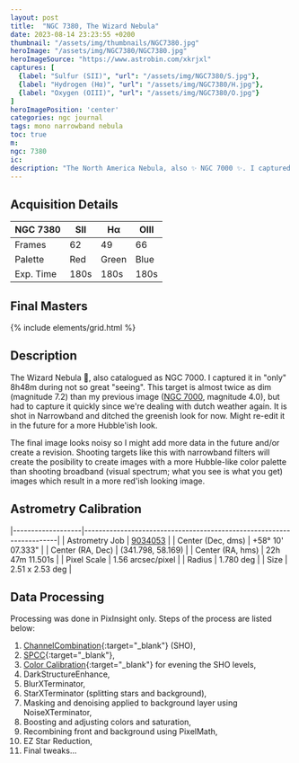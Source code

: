 ```yaml
---
layout: post
title:  "NGC 7380, The Wizard Nebula"
date: 2023-08-14 23:23:55 +0200
thumbnail: "/assets/img/thumbnails/NGC7380.jpg"
heroImage: "/assets/img/NGC7380/NGC7380.jpg"
heroImageSource: "https://www.astrobin.com/xkrjxl"
captures: [
  {label: "Sulfur (SII)", "url": "/assets/img/NGC7380/S.jpg"},
  {label: "Hydrogen (Hα)", "url": "/assets/img/NGC7380/H.jpg"},
  {label: "Oxygen (OIII)", "url": "/assets/img/NGC7380/O.jpg"}
]
heroImagePosition: 'center'
categories: ngc journal
tags: mono narrowband nebula
toc: true
m: 
ngc: 7380
ic: 
description: "The North America Nebula, also ✨ NGC 7000 ✨. I captured it about a year ago using DSLR but decided to finally pull the trigger and get some narrowband filters."
---
```

## Acquisition Details

| NGC 7380  | SII  | Hα    | OIII |
|-----------|------|-------|------|
| Frames    | 62   | 49    | 66   |
| Palette   | Red  | Green | Blue |
| Exp. Time | 180s | 180s  | 180s |

## Final Masters

{% include elements/grid.html %}

## Description
The Wizard Nebula 🧙, also catalogued as NGC 7000. I captured it in "only" 8h48m during not so great "seeing". 
This target is almost twice as dim (magnitude 7.2) than my previous image ([NGC 7000](/NGC7000), magnitude 4.0), 
but had to capture it quickly since we're dealing with dutch weather again. 
It is shot in Narrowband and ditched the greenish look for now. Might re-edit it in the future for a more Hubble'ish look.

The final image looks noisy so I might add more data in the future and/or create a revision.
Shooting targets like this with narrowband filters will create the posibility to create images with a more Hubble-like color palette than shooting broadband
(visual spectrum; what you see is what you get) images which result in a more red'ish looking image.

## Astrometry Calibration 

|-------------------|----------------------------------------------------------------------|
| Astrometry Job    | [9034053](https://nova.astrometry.net/user_images/8462770#annotated) |
| Center (Dec, dms) | +58° 10' 07.333"                                                     |
| Center (RA, Dec)  | (341.798, 58.169)                                                    |
| Center (RA, hms)  | 22h 47m 11.501s                                                      |
| Pixel Scale       | 1.56 arcsec/pixel                                                    |
| Radius            | 1.780 deg                                                           |
| Size              | 2.51 x 2.53 deg                                                      |

## Data Processing

Processing was done in PixInsight only. Steps of the process are listed below:

1. [ChannelCombination](https://pixinsight.com/doc/tools/ChannelCombination/ChannelCombination.html){:target="_blank"} (SHO),
2. [SPCC](https://pixinsight.com/doc/docs/SPCC/SPCC.html#__Applying_SPCC_to_Narrowband_Images__){:target="_blank"}, 
3. [ Color Calibration](https://pixinsight.com/doc/tools/ColorCalibration/ColorCalibration.html){:target="_blank"} for evening the SHO levels, 
4. DarkStructureEnhance, 
5. BlurXTerminator,
6. StarXTerminator (splitting stars and background), 
7. Masking and denoising applied to background layer using NoiseXTerminator, 
8. Boosting and adjusting colors and saturation, 
9. Recombining front and background using PixelMath, 
10. EZ Star Reduction, 
11. Final tweaks...

